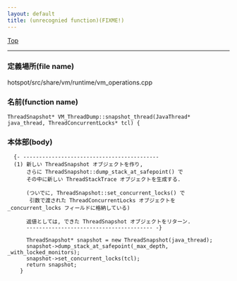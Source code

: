 ```yaml
---
layout: default
title: (unrecognied function)(FIXME!)
---
```

[Top](../index.html)

--- 
### 定義場所(file name)
hotspot/src/share/vm/runtime/vm_operations.cpp

### 名前(function name)
```
ThreadSnapshot* VM_ThreadDump::snapshot_thread(JavaThread* java_thread, ThreadConcurrentLocks* tcl) {
```

### 本体部(body)
```
  {- -------------------------------------------
  (1) 新しい ThreadSnapshot オブジェクトを作り,  
      さらに ThreadSnapshot::dump_stack_at_safepoint() で 
      その中に新しい ThreadStackTrace オブジェクトを生成する.
      
      (ついでに, ThreadSnapshot::set_concurrent_locks() で
       引数で渡された ThreadConcurrentLocks オブジェクトを _concurrent_locks フィールドに格納している)
    
      返値としては, できた ThreadSnapshot オブジェクトをリターン.
      ---------------------------------------- -}

	  ThreadSnapshot* snapshot = new ThreadSnapshot(java_thread);
	  snapshot->dump_stack_at_safepoint(_max_depth, _with_locked_monitors);
	  snapshot->set_concurrent_locks(tcl);
	  return snapshot;
	}
	
```


